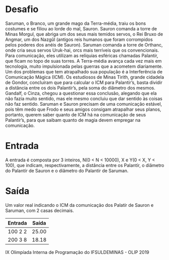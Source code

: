 # Desafio
Saruman, o Branco, um grande mago da Terra-média, traiu os bons costumes e se filiou ao lorde do mal, Sauron. Sauron comanda a torre de Minas Morgul, que abriga um dos seus mais temidos servos, o Rei Bruxo de Angmar, um dos Nazgûl (antigos reis humanos que foram corrompidos pelos poderes dos anéis de Sauron). Saruman comanda a torre de Orthanc, onde cria seus servos Uruk-hai, orcs mais terríveis que os convencionais. Para comunicação, eles utilizam as relíquias esféricas chamadas Palantír, que ficam no topo de suas torres.
A Terra-média avança cada vez mais em tecnologia, muito impulsionada pelas guerras que a acometem diariamente. Um dos problemas que tem atrapalhado sua população é a Interferência de Comunicação Mágica (ICM). Os estudiosos de Minas Tirith, grande cidadela de Gondor, concluíram que para calcular o ICM para Palantír’s, basta dividir a distância entre os dois Palantír’s, pela soma do diâmetro dos mesmos. Gandalf, o Cinza, chegou a questionar essa conclusão, alegando que ela não fazia muito sentido, mas ele mesmo concluiu que dar sentido às coisas não faz sentido.
Saruman e Sauron precisam de uma comunicação estável, pois têm medo que Frodo e seus amigos consigam atrapalhar seus planos, portanto, querem saber quanto de ICM há na comunicação de seus Palantír’s, para que saibam quanto de magia devem empregar na comunicação.

# Entrada
A entrada é composta por 3 inteiros, N(0 < N < 10000), X e Y(0 < X, Y < 100), que indicam, respectivamente, a distância entre os Palantír, o diâmetro do Palantír de Sauron e o diâmetro do Palantír de Saruman.

# Saída
Um valor real indicando o ICM da comunicação dos Palatír de Sauron e Saruman, com 2 casas decimais.

 
| Entrada | Saída |
|---------|-------|
| 100 2 2 | 25.00 |
| 200 3 8 | 18.18 |

 
IX Olimpíada Interna de Programação do IFSULDEMINAS - OLIP 2019
